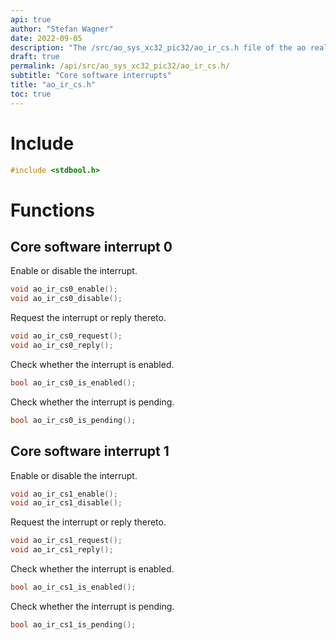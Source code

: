 ```yaml
---
api: true
author: "Stefan Wagner"
date: 2022-09-05
description: "The /src/ao_sys_xc32_pic32/ao_ir_cs.h file of the ao real-time operating system."
draft: true
permalink: /api/src/ao_sys_xc32_pic32/ao_ir_cs.h/
subtitle: "Core software interrupts"
title: "ao_ir_cs.h"
toc: true
---
```


# Include

```c
#include <stdbool.h>
```

# Functions

## Core software interrupt 0

Enable or disable the interrupt.

```c
void ao_ir_cs0_enable();
void ao_ir_cs0_disable();
```

Request the interrupt or reply thereto.

```c
void ao_ir_cs0_request();
void ao_ir_cs0_reply();
```

Check whether the interrupt is enabled.

```c
bool ao_ir_cs0_is_enabled();
```

Check whether the interrupt is pending.

```c
bool ao_ir_cs0_is_pending();
```

## Core software interrupt 1

Enable or disable the interrupt.

```c
void ao_ir_cs1_enable();
void ao_ir_cs1_disable();
```

Request the interrupt or reply thereto.

```c
void ao_ir_cs1_request();
void ao_ir_cs1_reply();
```

Check whether the interrupt is enabled.

```c
bool ao_ir_cs1_is_enabled();
```

Check whether the interrupt is pending.

```c
bool ao_ir_cs1_is_pending();
```
